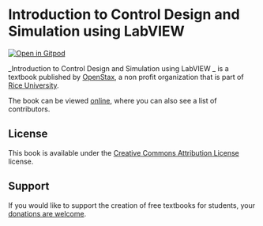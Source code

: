 # Introduction to Control Design and Simulation using LabVIEW 

[![Open in Gitpod](https://gitpod.io/button/open-in-gitpod.svg)](https://gitpod.io/from-referrer/)

_Introduction to Control Design and Simulation using LabVIEW _ is a textbook published by [OpenStax](https://openstax.org/), a non profit organization that is part of [Rice University](https://www.rice.edu/).

The book can be viewed [online](https://github.com/cnx-user-books/cnxbook-introduction-to-control-design-and-simulation-using-labview/releases/latest), where you can also see a list of contributors.

## License
This book is available under the [Creative Commons Attribution License](./LICENSE) license.

## Support
If you would like to support the creation of free textbooks for students, your [donations are welcome](https://riceconnect.rice.edu/donation/support-openstax-banner).
